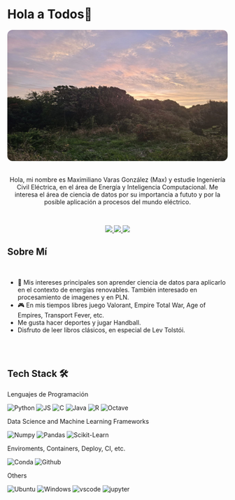 # Hola a Todos👋

<div align="center">
    <img src='chiloe.jpg' style="border-radius: 12px" width="700" height="300">
</div>

<br>

<div align="center">

Hola, mi nombre es Maximiliano Varas González (Max) y estudie Ingeniería Civil Eléctrica, en el área de Energía y Inteligencia Computacional. Me interesa el área de ciencia de datos por su importancia a fututo y por la posible aplicación a procesos del mundo eléctrico.

</div>

<br>

<p align="center">
    <a href="https://www.linkedin.com/in/maximiliano-varas-gonz%C3%A1lez-8bb201201/">
        <img src="https://img.shields.io/badge/LinkedIn-0077B5?style=for-the-badge&logo=linkedin&logoColor=white"/>
    </a>
    <a href="mailto:maximilianovarasg@gmail.com">
        <img src="https://img.shields.io/badge/Gmail-D14836?style=for-the-badge&logo=gmail&logoColor=white"/>
    </a>
    <a href="CV_es.pdf">
        <img src="https://img.shields.io/badge/Resume (in spanish)-a?style=for-the-badge&logoColor=white"/>
    </a>
</p>

## Sobre Mí

<br>

- 💚 Mis intereses principales son aprender ciencia de datos para aplicarlo en el contexto de energías renovables. También interesado en procesamiento de imagenes y en PLN.
- 🎮 En mis tiempos libres juego Valorant, Empire Total War, Age of Empires, Transport Fever, etc.
- Me gusta hacer deportes y jugar Handball.
- Disfruto de leer libros clásicos, en especial de Lev Tolstói.

<br>
<br>

## Tech Stack 🛠️

Lenguajes de Programación

![Python](https://img.shields.io/badge/Python-FFD43B?style=flat-square&logo=python&logoColor=blue)
![JS](https://img.shields.io/badge/JavaScript-323330?style=flat-square&logo=javascript&logoColor=F7DF1E)
![C](https://img.shields.io/badge/c-%2300599C.svg?style=for-the-badge&logo=c&logoColor=white)
![Java](https://img.shields.io/badge/java-%23ED8B00.svg?style=for-the-badge&logo=java&logoColor=white)
![R](https://img.shields.io/badge/r-%23276DC3.svg?style=for-the-badge&logo=r&logoColor=white)
![Octave](https://img.shields.io/badge/OCTAVE-darkblue?style=for-the-badge&logo=octave&logoColor=fcd683)

Data Science and Machine Learning Frameworks

![Numpy](https://img.shields.io/badge/Numpy-777BB4?style=flat-square&logo=numpy&logoColor=white])
![Pandas](https://img.shields.io/badge/Pandas-2C2D72?style=flat-square&logo=pandas&logoColor=white])
![Scikit-Learn](https://img.shields.io/badge/scikit_learn-F7931E?style=flat-square&logo=scikit-learn&logoColor=white])

Enviroments, Containers, Deploy, CI, etc.

![Conda](https://img.shields.io/badge/conda-342B029.svg?&style=flat-square&logo=anaconda&logoColor=white)
![Github](https://img.shields.io/badge/GitHub-100000?style=flat-square&logo=github&logoColor=white)

Others

![Ubuntu](https://img.shields.io/badge/Ubuntu-E95420?style=flat-square&logo=ubuntu&logoColor=white)
![Windows](https://img.shields.io/badge/Windows-0078D6?style=flat-square&logo=windows&logoColor=white)
![vscode](https://img.shields.io/badge/VSCode-0078D4?style=flat-square&logo=visual%20studio%20code&logoColor=white)
![jupyter](https://img.shields.io/badge/Jupyter-F37626.svg?&style=flat-square&logo=Jupyter&logoColor=white)


